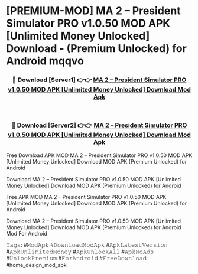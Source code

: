 # [PREMIUM-MOD] MA 2 – President Simulator PRO v1.0.50 MOD APK [Unlimited Money Unlocked] Download - (Premium Unlocked) for Android mqqvo



<div align="center">
<h3>🔴 Download [Server1] 👉👉 <a href="https://momento.my/?title=MA_2_–_President_Simulator_PRO_v1.0.50_MOD_APK_[Unlimited_Money_Unlocked]_Download">MA 2 – President Simulator PRO v1.0.50 MOD APK [Unlimited Money Unlocked] Download Mod Apk</a></h3><br>

<h3>🔴 Download [Server2] 👉👉 <a href="https://momento.my/?title=MA_2_–_President_Simulator_PRO_v1.0.50_MOD_APK_[Unlimited_Money_Unlocked]_Download">MA 2 – President Simulator PRO v1.0.50 MOD APK [Unlimited Money Unlocked] Download Mod Apk</a></h3>
</div>



Free Download APK MOD MA 2 – President Simulator PRO v1.0.50 MOD APK [Unlimited Money Unlocked] Download MOD APK (Premium Unlocked) for Android

Download MA 2 – President Simulator PRO v1.0.50 MOD APK [Unlimited Money Unlocked] Download MOD APK (Premium Unlocked) for Android

Free APK MOD MA 2 – President Simulator PRO v1.0.50 MOD APK [Unlimited Money Unlocked] Download MOD APK (Premium Unlocked) for Android

Download MA 2 – President Simulator PRO v1.0.50 MOD APK [Unlimited Money Unlocked] Download MOD APK (Premium Unlocked) for Android Mod For Android

𝚃𝚊𝚐𝚜: #𝙼𝚘𝚍𝙰𝚙𝚔 #𝙳𝚘𝚠𝚗𝚕𝚘𝚊𝚍𝙼𝚘𝚍𝙰𝚙𝚔 #𝙰𝚙𝚔𝙻𝚊𝚝𝚎𝚜𝚝𝚅𝚎𝚛𝚜𝚒𝚘𝚗 #𝙰𝚙𝚔𝚄𝚗𝚕𝚒𝚖𝚒𝚝𝚎𝚍𝙼𝚘𝚗𝚎𝚢 #𝙰𝚙𝚔𝚄𝚗𝚕𝚘𝚌𝚔𝙰𝚕𝚕 #𝙰𝚙𝚔𝙽𝚘𝙰𝚍𝚜 #𝚄𝚗𝚕𝚘𝚌𝚔𝙿𝚛𝚎𝚖𝚒𝚞𝚖 #𝙵𝚘𝚛𝙰𝚗𝚍𝚛𝚘𝚒𝚍 #𝙵𝚛𝚎𝚎𝙳𝚘𝚠𝚗𝚕𝚘𝚊𝚍 #home_design_mod_apk
